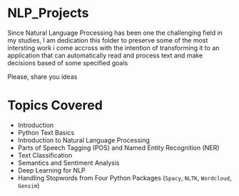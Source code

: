 # NLP_Projects

Since Natural Language Processing has been one the challenging field in my studies, I am dedication this folder to preserve some of the most intersting work i come accross with the intention of transforming it to an application that can automatically read and process text and make decisions based of some specified goals

Please, share you ideas
# Topics Covered
- Introduction
- Python Text Basics
- Introduction to Natural Language Processing
- Parts of Speech Tagging (POS) and Named Entity Recognition (NER)
- Text Classification
- Semantics and Sentiment Analysis
- Deep Learning for NLP
- Handling Stopwords from Four Python Packages (`Spacy`, `NLTK`, `Wordcloud`, `Gensim`)
